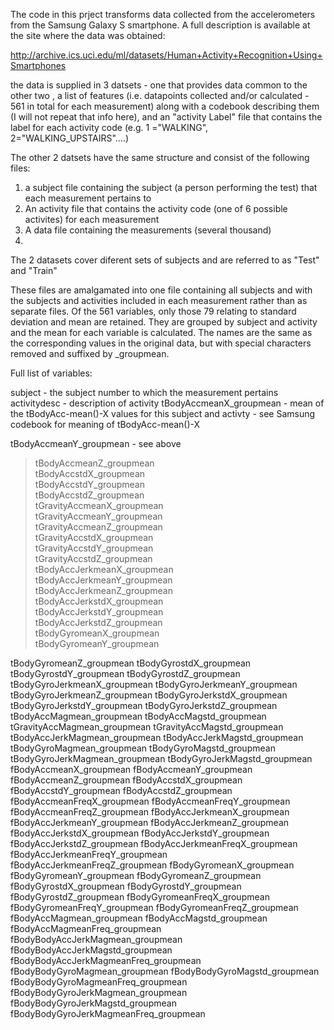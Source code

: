 The code in this prject transforms data collected from the accelerometers from the Samsung Galaxy S smartphone. A full description is available at the site where the data was obtained:

http://archive.ics.uci.edu/ml/datasets/Human+Activity+Recognition+Using+Smartphones 

the data is supplied in 3 datsets - one that provides data common to the other two , a list of features (i.e. datapoints collected and/or calculated - 561 in total for each measurement) along with a codebook describing them (I  will not repeat that info here), and an "activity Label" file that contains the label for each activity code (e.g. 1 ="WALKING", 2="WALKING_UPSTAIRS"....) 

The other 2 datsets have the same structure and consist of the following files:  
  1. a subject file containing the subject (a person performing the test) that each measurement pertains to
  2. An activity file that contains the activity code (one of 6 possible activites) for each measurement 
  3. A data file containing the measurements  (several thousand) 
  4.

The 2 datasets cover diferent sets of subjects and are referred to as "Test" and "Train" 

These files are amalgamated into one file containing all subjects and with the subjects and activities included in each measurement rather than as separate files. Of the 561 variables, only those 79 relating to standard deviation and mean are retained. They are grouped by subject and activity and the mean for each variable is calculated. The names are the same as the corresponding values in the original data, but with special characters removed and suffixed by _groupmean. 

Full list of variables: 

subject           - the subject number to which the measurement pertains 
activitydesc      - description of activity 
tBodyAccmeanX_groupmean - mean of the  tBodyAcc-mean()-X values for this subject and activty -  see Samsung codebook for meaning of tBodyAcc-mean()-X

tBodyAccmeanY_groupmean - see above 

> tBodyAccmeanZ_groupmean  
> tBodyAccstdX_groupmean  
> tBodyAccstdY_groupmean  
> tBodyAccstdZ_groupmean  
tGravityAccmeanX_groupmean  
tGravityAccmeanY_groupmean  
tGravityAccmeanZ_groupmean  
tGravityAccstdX_groupmean  
tGravityAccstdY_groupmean  
tGravityAccstdZ_groupmean  
tBodyAccJerkmeanX_groupmean  
tBodyAccJerkmeanY_groupmean  
tBodyAccJerkmeanZ_groupmean  
tBodyAccJerkstdX_groupmean  
tBodyAccJerkstdY_groupmean  
tBodyAccJerkstdZ_groupmean  
tBodyGyromeanX_groupmean  
tBodyGyromeanY_groupmean


tBodyGyromeanZ_groupmean
tBodyGyrostdX_groupmean
tBodyGyrostdY_groupmean
tBodyGyrostdZ_groupmean
tBodyGyroJerkmeanX_groupmean
tBodyGyroJerkmeanY_groupmean
tBodyGyroJerkmeanZ_groupmean
tBodyGyroJerkstdX_groupmean
tBodyGyroJerkstdY_groupmean
tBodyGyroJerkstdZ_groupmean
tBodyAccMagmean_groupmean
tBodyAccMagstd_groupmean
tGravityAccMagmean_groupmean
tGravityAccMagstd_groupmean
tBodyAccJerkMagmean_groupmean
tBodyAccJerkMagstd_groupmean
tBodyGyroMagmean_groupmean
tBodyGyroMagstd_groupmean
tBodyGyroJerkMagmean_groupmean
tBodyGyroJerkMagstd_groupmean
fBodyAccmeanX_groupmean
fBodyAccmeanY_groupmean
fBodyAccmeanZ_groupmean
fBodyAccstdX_groupmean
fBodyAccstdY_groupmean
fBodyAccstdZ_groupmean
fBodyAccmeanFreqX_groupmean
fBodyAccmeanFreqY_groupmean
fBodyAccmeanFreqZ_groupmean
fBodyAccJerkmeanX_groupmean
fBodyAccJerkmeanY_groupmean
fBodyAccJerkmeanZ_groupmean
fBodyAccJerkstdX_groupmean
fBodyAccJerkstdY_groupmean
fBodyAccJerkstdZ_groupmean
fBodyAccJerkmeanFreqX_groupmean
fBodyAccJerkmeanFreqY_groupmean
fBodyAccJerkmeanFreqZ_groupmean
fBodyGyromeanX_groupmean
fBodyGyromeanY_groupmean
fBodyGyromeanZ_groupmean
fBodyGyrostdX_groupmean
fBodyGyrostdY_groupmean
fBodyGyrostdZ_groupmean
fBodyGyromeanFreqX_groupmean
fBodyGyromeanFreqY_groupmean
fBodyGyromeanFreqZ_groupmean
fBodyAccMagmean_groupmean
fBodyAccMagstd_groupmean
fBodyAccMagmeanFreq_groupmean
fBodyBodyAccJerkMagmean_groupmean
fBodyBodyAccJerkMagstd_groupmean
fBodyBodyAccJerkMagmeanFreq_groupmean
fBodyBodyGyroMagmean_groupmean
fBodyBodyGyroMagstd_groupmean
fBodyBodyGyroMagmeanFreq_groupmean
fBodyBodyGyroJerkMagmean_groupmean
fBodyBodyGyroJerkMagstd_groupmean
fBodyBodyGyroJerkMagmeanFreq_groupmean
